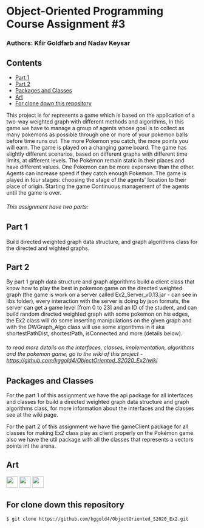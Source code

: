 # Object-Oriented Programming Course Assignment #3

### Authors: Kfir Goldfarb and Nadav Keysar

## Contents
* [Part 1](#part1)
* [Part 2](#part2)
* [Packages and Classes](#packages-and-classes)
* [Art](#art)
* [For clone down this repository](#for-clone-down-this-repository)

This project is for represents a game which is based on the application of a two-way weighted graph with different methods and algorithms,
In this game we have to manage a group of agents whose goal is to collect as many pokemons as possible through one or more of your pokemon balls before time runs out.
The more Pokemon you catch, the more points you will earn. The game is played on a changing game board. The game has slightly different scenarios, based on different graphs with different time limits, at different levels. The Pokémon remain static in their places and have different values. One Pokemon can be more expensive than the other. Agents can increase speed if they catch enough Pokemon. The game is played in four stages: choosing the stage of the agents' location to their place of origin. Starting the game Continuous management of the agents until the game is over.

###### This assignment have two parts:

## Part 1

Build directed weighted graph data structure, and graph algorithms class for the directed and wighted graphs.

## Part 2

By part 1 graph data structure and graph algorithms build a client class that know how to play the best in pokemon game on the directed weighted graph (the game is work on a server called Ex2_Server_v0.13.jar - can see in libs folder), every interaction with the server is doing by json formats, the server can get a game level [from 0 to 23] and an ID of the student, and can build random directed weighted graph with some pokemon on his edges, the Ex2 class will do some inserting manipulations on the given graph and with the DWGraph_Algo class will use some algorithms in it aka shortestPathDist, shortestPath, isConnected and more (details below).
###### to read more details on the interfaces, classes, implementation, algorithms and the pokemon game, go to the wiki of this project - https://github.com/kggold4/ObjectOriented_S2020_Ex2/wiki

## Packages and Classes

For the part 1 of this assignment we have the api package for all interfaces and classes for build a directed weighted graph data structure and graph algorithms class, for more information about the interfaces and the classes see at the wiki page.

For the part 2 of this assignment we have the gameClient package for all classes for making Ex2 class play as client properly on the Pokémon game.
also we have the util package with all the classes that represents a vectors points int the arena.

## Art
<img src="https://github.com/kggold4/ObjectOriented_S2020_Ex2/blob/main/images/player.png" width="30">
<img src="https://github.com/kggold4/ObjectOriented_S2020_Ex2/blob/main/images/pokaball1.png" width="30">
<img src="https://github.com/kggold4/ObjectOriented_S2020_Ex2/blob/main/images/pokaball2.png" width="30">

## For clone down this repository
```
$ git clone https://github.com/kggold4/ObjectOriented_S2020_Ex2.git
```

